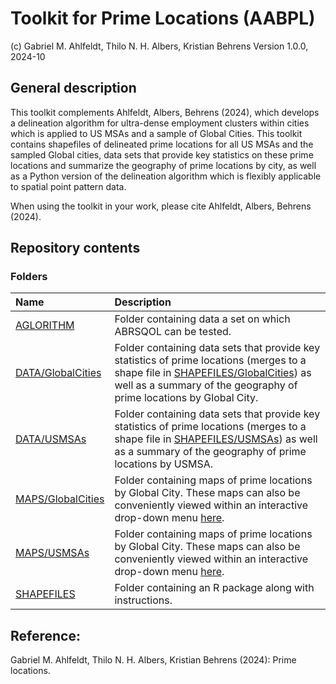 # Toolkit for Prime Locations (AABPL)
(c) Gabriel M. Ahlfeldt, Thilo N. H. Albers, Kristian Behrens
Version 1.0.0, 2024-10

## General description

This toolkit complements Ahlfeldt, Albers, Behrens (2024), which develops a delineation algorithm for ultra-dense employment clusters within cities which is applied to US MSAs and a sample of Global Cities. This toolkit contains shapefiles of delineated prime locations for all US MSAs and the sampled Global cities, data sets that provide key statistics on these prime locations and summarize the geography of prime locations by city, as well as a Python version of the delineation algorithm which is flexibly applicable to spatial point pattern data.

When using the toolkit in your work, please cite Ahlfeldt, Albers, Behrens (2024).

## Repository contents
### Folders

Name | Description |
|:---------------------------------------------|:-------------------------------------------------------------------------|
| [AGLORITHM](https://github.com/Ahlfeldt/AABPL-toolkit/tree/main/ALGORITHM) | Folder containing data a set on which ABRSQOL can be tested.   |
| [DATA/GlobalCities](https://github.com/Ahlfeldt/AABPL-toolkit/tree/main/DATA/GlobalCities) | Folder containing data sets that provide key statistics of prime locations (merges to a shape file in [SHAPEFILES/GlobalCities](https://github.com/Ahlfeldt/AABPL-toolkit/tree/main/SHAPEFILES/GlobalCities)) as well as a summary of the geography of prime locations by Global City. |
| [DATA/USMSAs](https://github.com/Ahlfeldt/AABPL-toolkit/tree/main/DATA/USMSAs) | Folder containing data sets that provide key statistics of prime locations (merges to a shape file in [SHAPEFILES/USMSAs](https://github.com/Ahlfeldt/AABPL-toolkit/tree/main/SHAPEFILES/USMSAs)) as well as a summary of the geography of prime locations by USMSA.|
| [MAPS/GlobalCities](https://github.com/Ahlfeldt/AABPL-toolkit/tree/main/SHAPEFILES/GlobalCities) | Folder containing maps of prime locations by Global City. These maps can also be conveniently viewed within an interactive drop-down menu [here](https://sites.google.com/view/ahlfeldt/toolkits-and-webtools/prime-locations/prime-locations-in-129-global-cities). |
| [MAPS/USMSAs](https://github.com/Ahlfeldt/AABPL-toolkit/tree/main/MAPS/USMSAs) | Folder containing maps of prime locations by Global City. These maps can also be conveniently viewed within an interactive drop-down menu [here](https://sites.google.com/view/ahlfeldt/toolkits-and-webtools/prime-locations/prime-locations-in-381-us-msas). |
| [SHAPEFILES](https://github.com/Ahlfeldt/AABPL-toolkit/tree/main/SHAPEFILES) | Folder containing an R package along with instructions.  |

## Reference: 

Gabriel M. Ahlfeldt, Thilo N. H. Albers, Kristian Behrens (2024): Prime locations.
